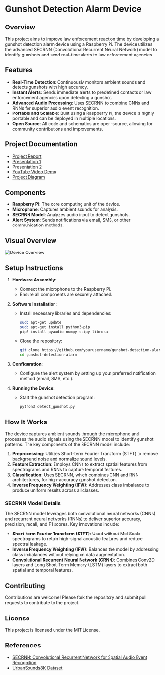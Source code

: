 # Gunshot Detection Alarm Device


## Overview

This project aims to improve law enforcement reaction time by developing a gunshot detection alarm device using a Raspberry Pi. The device utilizes the advanced SECRNN (Convolutional Recurrent Neural Network) model to identify gunshots and send real-time alerts to law enforcement agencies.

## Features

- **Real-Time Detection**: Continuously monitors ambient sounds and detects gunshots with high accuracy.
- **Instant Alerts**: Sends immediate alerts to predefined contacts or law enforcement agencies upon detecting a gunshot.
- **Advanced Audio Processing**: Uses SECRNN to combine CNNs and RNNs for superior audio event recognition.
- **Portable and Scalable**: Built using a Raspberry Pi, the device is highly portable and can be deployed in multiple locations.
- **Open Source**: All code and schematics are open-source, allowing for community contributions and improvements.

## Project Documentation

- [Project Report](https://docs.google.com/document/d/1PLTL0GT4mDv7MRuZTo727VBNo3oW_VWpe3a4USZLz04/edit?usp=sharing)
- [Presentation 1](https://docs.google.com/presentation/d/1m6s5ke25lyPTwZDbIXAbxjvut6nWUf-m3mejdVA5OSM/edit?usp=sharing)
- [Presentation 2](https://docs.google.com/presentation/d/1Q3NYl_UWfafFcsRuGGvbzul4kimvUd6Kqr9Yn3JhsOM/edit?usp=sharing)
- [YouTube Video Demo](https://youtu.be/Q8h_Qf6KS74)
- [Project Diagram](https://drive.google.com/file/d/1S6NCUwfFN-hs7NGmLr_iRAUqCGLjYXcS/view?usp=sharing)

## Components

- **Raspberry Pi**: The core computing unit of the device.
- **Microphone**: Captures ambient sounds for analysis.
- **SECRNN Model**: Analyzes audio input to detect gunshots.
- **Alert System**: Sends notifications via email, SMS, or other communication methods.

## Visual Overview

![Device Overview](https://drive.google.com/uc?id=1S6NCUwfFN-hs7NGmLr_iRAUqCGLjYXcS)

## Setup Instructions

1. **Hardware Assembly**:
    - Connect the microphone to the Raspberry Pi.
    - Ensure all components are securely attached.

2. **Software Installation**:
    - Install necessary libraries and dependencies:
      ```sh
      sudo apt-get update
      sudo apt-get install python3-pip
      pip3 install pyaudio numpy scipy librosa
      ```
    - Clone the repository:
      ```sh
      git clone https://github.com/yourusername/gunshot-detection-alarm.git
      cd gunshot-detection-alarm
      ```

3. **Configuration**:
    - Configure the alert system by setting up your preferred notification method (email, SMS, etc.).

4. **Running the Device**:
    - Start the gunshot detection program:
      ```sh
      python3 detect_gunshot.py
      ```

## How It Works

The device captures ambient sounds through the microphone and processes the audio signals using the SECRNN model to identify gunshot patterns. The key components of the SECRNN model include:

1. **Preprocessing**: Utilizes Short-term Fourier Transform (STFT) to remove background noise and normalize sound levels.
2. **Feature Extraction**: Employs CNNs to extract spatial features from spectrograms and RNNs to capture temporal features.
3. **Classification**: Uses SECRNN, which combines CNN and RNN architectures, for high-accuracy gunshot detection.
4. **Inverse Frequency Weighting (IFW)**: Addresses class imbalance to produce uniform results across all classes.

### SECRNN Model Details

The SECRNN model leverages both convolutional neural networks (CNNs) and recurrent neural networks (RNNs) to deliver superior accuracy, precision, recall, and F1 scores. Key innovations include:

- **Short-term Fourier Transform (STFT)**: Used without Mel Scale spectrograms to retain high-signal acoustic features and reduce spectral leakage.
- **Inverse Frequency Weighting (IFW)**: Balances the model by addressing class imbalances without relying on data augmentation.
- **Convolutional Recurrent Neural Network (CRNN)**: Combines Conv2D layers and Long Short-Term Memory (LSTM) layers to extract both spatial and temporal features.

## Contributing

Contributions are welcome! Please fork the repository and submit pull requests to contribute to the project.

## License

This project is licensed under the MIT License.

## References

- [SECRNN: Convolutional Recurrent Network for Spatial Audio Event Recognition](https://docs.google.com/document/d/1PLTL0GT4mDv7MRuZTo727VBNo3oW_VWpe3a4USZLz04/edit?usp=sharing)
- [UrbanSounds8K Dataset](https://urbansounddataset.weebly.com/urbansound8k.html)
